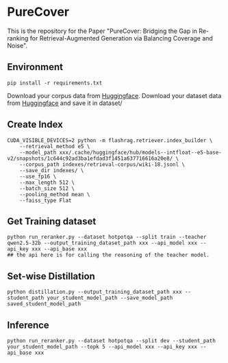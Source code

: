 # PureCover 
This is the repository for the Paper "PureCover: Bridging the Gap in Re-ranking for Retrieval-Augmented Generation via Balancing Coverage and Noise".

## Environment
```
pip install -r requirements.txt
```
Download your corpus data from [Huggingface](https://huggingface.co/datasets/RUC-NLPIR/FlashRAG_datasets/tree/main/retrieval-corpus).
Download your dataset data from [Huggingface](https://huggingface.co/datasets/RUC-NLPIR/FlashRAG_datasets/tree/main) and save it in dataset/




## Create Index
```
CUDA_VISIBLE_DEVICES=2 python -m flashrag.retriever.index_builder \
    --retrieval_method e5 \
    --model_path xxx/.cache/huggingface/hub/models--intfloat--e5-base-v2/snapshots/1c644c92ad3ba1efdad3f1451a637716616a20e8/ \
    --corpus_path indexes/retrieval-corpus/wiki-18.jsonl \
    --save_dir indexes/ \
    --use_fp16 \
    --max_length 512 \
    --batch_size 512 \
    --pooling_method mean \
    --faiss_type Flat
```



## Get Training dataset
```
python run_reranker.py --dataset hotpotqa --split train --teacher qwen2.5-32b --output_training_dataset_path xxx --api_model xxx --api_key xxx --api_base xxx
## the api here is for calling the reasoning of the teacher model. 

```

## Set-wise Distillation
```
python distillation.py --output_training_dataset_path xxx --student_path your_student_model_path --save_model_path saved_student_model_path
```


## Inference
```
python run_reranker.py --dataset hotpotqa --split dev --student_path your_student_model_path --topk 5 --api_model xxx --api_key xxx --api_base xxx
```





